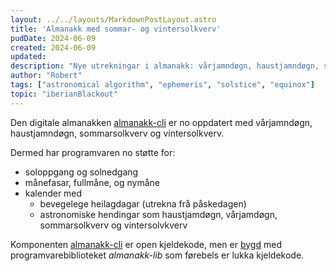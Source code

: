 ```yaml
---
layout: ../../layouts/MarkdownPostLayout.astro
title: 'Almanakk med sommar- og vintersolkverv'
pudDate: 2024-06-09
created: 2024-06-09
updated:
description: "Nye utrekningar i almanakk: vårjamndøgn, haustjamndøgn, sommarsolkverv, og vintersolkverv"
author: "Robert"
tags: ["astronomical algorithm", "ephemeris", "solstice", "equinox"]
topic: "iberianBlackout"
---
```


Den digitale almanakken 
[almanakk-cli](http://www.github.com/rtrollebo/almanakk-cli) er no oppdatert med vårjamndøgn, haustjamndøgn, sommarsolkverv og vintersolkverv.  

Dermed har programvaren no støtte for:

* soloppgang og solnedgang
* månefasar, fullmåne, og nymåne
* kalender med 
  * bevegelege heilagdagar (utrekna frå påskedagen)
  * astronomiske hendingar som haustjamdøgn, vårjamdøgn, sommarsolkverv og vintersolvkverv


Komponenten [almanakk-cli](http://www.github.com/rtrollebo/almanakk-cli) er open kjeldekode, men er [bygd](http://rtrollebo.github.io/documentation) med programvarebiblioteket *almanakk-lib* som førebels er lukka kjeldekode. 